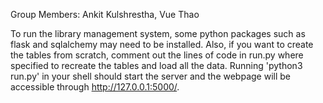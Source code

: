 Group Members: Ankit Kulshrestha, Vue Thao

To run the library management system, some python packages such as flask and sqlalchemy may need to be installed. Also, if you want to create the tables from scratch, comment out the lines of code in run.py where specified to recreate the tables and load all the data. Running 'python3 run.py' in your shell should start the server and the webpage will be accessible through http://127.0.0.1:5000/.